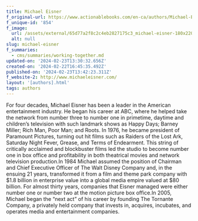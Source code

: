 ```yaml
---
title: Michael Eisner
f_original-url: https://www.actionablebooks.com/en-ca/authors/Michael-Eisner/
f_unique-id: '854'
f_image:
  url: /assets/external/65d77a2f8c2c4eb2827175c3_michael-eisner-180x220.jpeg
  alt: null
slug: michael-eisner
f_summaries:
  - cms/summaries/working-together.md
updated-on: '2024-02-23T13:30:32.656Z'
created-on: '2024-02-22T16:45:35.492Z'
published-on: '2024-02-23T13:42:23.311Z'
f_website-2: http://www.michaeleisner.com/
layout: '[authors].html'
tags: authors
---
```


For four decades, Michael Eisner has been a leader in the American entertainment industry. He began his career at ABC, where he helped take the network from number three to number one in primetime, daytime and children’s television with such landmark shows as Happy Days; Barney Miller; Rich Man, Poor Man; and Roots. In 1976, he became president of Paramount Pictures, turning out hit films such as Raiders of the Lost Ark, Saturday Night Fever, Grease, and Terms of Endearment. This string of critically acclaimed and blockbuster films led the studio to become number one in box office and profitability in both theatrical movies and network television production.In 1984 Michael assumed the position of Chairman and Chief Executive Officer of The Walt Disney Company and, in the ensuing 21 years, transformed it from a film and theme park company with $1.8 billion in enterprise value into a global media empire valued at $80 billion. For almost thirty years, companies that Eisner managed were either number one or number two at the motion picture box office.In 2005, Michael began the “next act” of his career by founding The Tornante Company, a privately held company that invests in, acquires, incubates, and operates media and entertainment companies.
